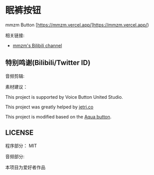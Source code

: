 # 眠裤按钮

mmzm Button [https://mmzm.vercel.app/]https://mmzm.vercel.app/)

相关链接:

* [mmzm's Bilibili channel](https://space.bilibili.com/488232269)


## 特别鸣谢(Bilibili/Twitter ID)

音频剪辑: 

素材建议：

This project is supported by Voice Button United Studio.

This project was greatly helped by  [jetri.co](https://twitter.com/dragonjetmkii?s=09)

This project is modified based on the [Aqua button](https://github.com/zyzsdy/aqua-button).

## LICENSE

程序部分： MIT

音频部分: 


本项目为爱好者作品


